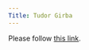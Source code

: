 ```yaml
---
Title: Tudor Girba
---
```


<head><meta http-equiv="refresh" content="1; url=http://www.tudorgirba.com" /></head><body><p>Please follow <a href="http://www.tudorgirba.com">this link</a>.</p></body>
